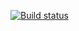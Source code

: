 [![Build status](https://ci.appveyor.com/api/projects/status/8xf5cvy05lm2758b?svg=true)](https://ci.appveyor.com/project/VladimirKovalev1985/homework-autotesting-2-1)
